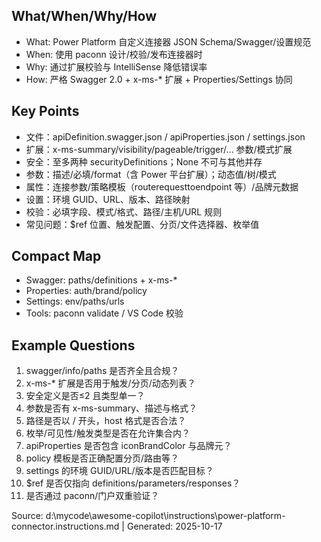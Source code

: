 ## What/When/Why/How
- What: Power Platform 自定义连接器 JSON Schema/Swagger/设置规范
- When: 使用 paconn 设计/校验/发布连接器时
- Why: 通过扩展校验与 IntelliSense 降低错误率
- How: 严格 Swagger 2.0 + x-ms-* 扩展 + Properties/Settings 协同

## Key Points
- 文件：apiDefinition.swagger.json / apiProperties.json / settings.json
- 扩展：x-ms-summary/visibility/pageable/trigger/... 参数/模式扩展
- 安全：至多两种 securityDefinitions；None 不可与其他并存
- 参数：描述/必填/format（含 Power 平台扩展）；动态值/树/模式
- 属性：连接参数/策略模板（routerequesttoendpoint 等）/品牌元数据
- 设置：环境 GUID、URL、版本、路径映射
- 校验：必填字段、模式/格式、路径/主机/URL 规则
- 常见问题：$ref 位置、触发配置、分页/文件选择器、枚举值

## Compact Map
- Swagger: paths/definitions + x-ms-*
- Properties: auth/brand/policy
- Settings: env/paths/urls
- Tools: paconn validate / VS Code 校验

## Example Questions
1) swagger/info/paths 是否齐全且合规？
2) x-ms-* 扩展是否用于触发/分页/动态列表？
3) 安全定义是否≤2 且类型单一？
4) 参数是否有 x-ms-summary、描述与格式？
5) 路径是否以 / 开头，host 格式是否合法？
6) 枚举/可见性/触发类型是否在允许集合内？
7) apiProperties 是否包含 iconBrandColor 与品牌元？
8) policy 模板是否正确配置分页/路由等？
9) settings 的环境 GUID/URL/版本是否匹配目标？
10) $ref 是否仅指向 definitions/parameters/responses？
11) 是否通过 paconn/门户双重验证？

Source: d:\mycode\awesome-copilot\instructions\power-platform-connector.instructions.md | Generated: 2025-10-17
